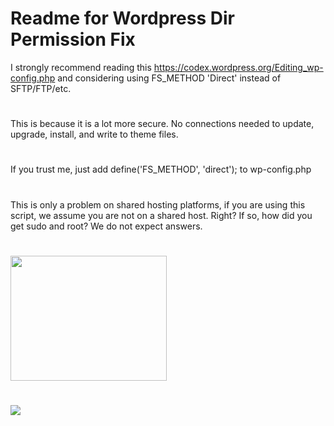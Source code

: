 # Readme for Wordpress Dir Permission Fix
I strongly recommend reading this https://codex.wordpress.org/Editing_wp-config.php
and considering using FS_METHOD 'Direct' instead of SFTP/FTP/etc.
#
This is because it is a lot more secure. No connections needed to update, upgrade, install, and write to theme files.
#
If you trust me, just add 
define('FS_METHOD', 'direct');
to wp-config.php
#
This is only a problem on shared hosting platforms, if you are using this script, we assume you are not on a shared host. Right?
If so, how did you get sudo and root? We do not expect answers.
#
<img src="https://2.bp.blogspot.com/-C8uqt2a5ee8/V3Y0R_MeB5I/AAAAAAAAKNY/KrzwVxUu6UsrOlU4w776R891fAkc-6QEwCLcB/s1600/Bash-Final.jpg" height ="200" width="250"></img>
#
<img src="http://fontslogo.com/wp-content/uploads/2013/02/wordpress-logo.jpg"></img>
